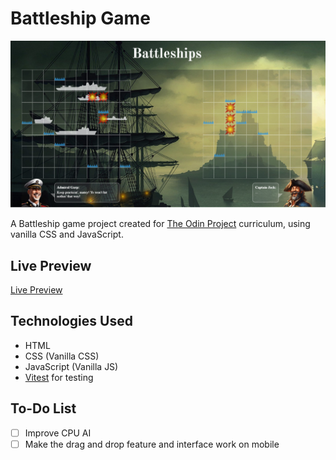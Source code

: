 # Battleship Game

![Battleship Screenshot](./src/public/battleshipsss.png)

A Battleship game project created for [The Odin Project](https://www.theodinproject.com/) curriculum, using vanilla CSS and JavaScript.
## Live Preview
[Live Preview](https://brunoladiv.github.io/TheOdinProject/18-battleship/src/dist/)
## Technologies Used

- HTML
- CSS (Vanilla CSS)
- JavaScript (Vanilla JS)
- [Vitest](https://vitest.dev/) for testing

## To-Do List

- [ ] Improve CPU AI
- [ ] Make the drag and drop feature and interface work on mobile

